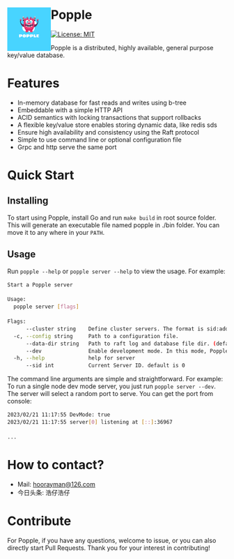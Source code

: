 <h1>
  <img src="https://raw.githubusercontent.com/hoorayman/popple/main/logo.png" align="left" height="100px" alt="Popple logo"/>
  <span>Popple</span>
</h1>

[![License: MIT](https://img.shields.io/badge/License-MIT-yellow.svg)](https://github.com/hoorayman/popple/blob/main/LICENSE)

Popple is a distributed, highly available, general purpose key/value database.

Features
========

- In-memory database for fast reads and writes using b-tree
- Embeddable with a simple HTTP API
- ACID semantics with locking transactions that support rollbacks
- A flexible key/value store enables storing dynamic data, like redis sds
- Ensure high availability and consistency using the Raft protocol
- Simple to use command line or optional configuration file
- Grpc and http serve the same port

Quick Start
===============

## Installing

To start using Popple, install Go and run `make build` in root source folder.
This will generate an executable file named popple in ./bin folder.
You can move it to any where in your `PATH`.

## Usage

Run `popple --help` or `popple server --help` to view the usage. For example:

```sh
Start a Popple server

Usage:
  popple server [flags]

Flags:
      --cluster string    Define cluster servers. The format is sid:address pairs, comma separation. For example, "0=127.0.0.1:8876,1=192.168.0.2:8889,2=192.168.0.56:8080"
  -c, --config string     Path to a configuration file.
      --data-dir string   Path to raft log and database file dir. (default "./")
      --dev               Enable development mode. In this mode, Popple runs in-memory and starts. As the name implies, do not run "dev" mode in production. The default is false.
  -h, --help              help for server
      --sid int           Current Server ID. default is 0
```

The command line arguments are simple and straightforward.
For example: To run a single node dev mode server, you just run `popple server --dev`. The server will select a random port to serve. You can get the port from console:

```sh
2023/02/21 11:17:55 DevMode: true
2023/02/21 11:17:55 server[0] listening at [::]:36967

...
```

How to contact?
===============

- Mail: hoorayman@126.com
- 今日头条: 浩仔浩仔

Contribute
===============

For Popple, if you have any questions, welcome to issue, or you can also directly start Pull Requests. Thank you for your interest in contributing!
